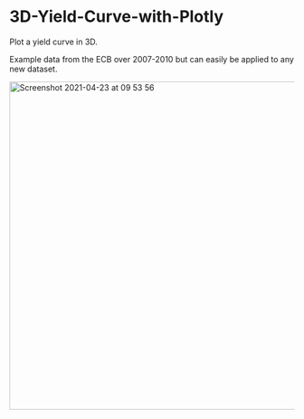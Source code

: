 # 3D-Yield-Curve-with-Plotly

Plot a yield curve in 3D. 

Example data from the ECB over 2007-2010 but can easily be applied to any new dataset. 

<img width="580" alt="Screenshot 2021-04-23 at 09 53 56" src="https://user-images.githubusercontent.com/76747909/115846598-fa92e280-a419-11eb-8a97-2d7fb2978444.png">
